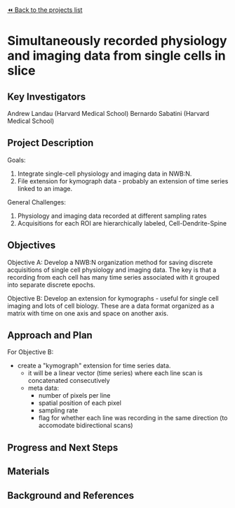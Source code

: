 [:rewind: Back to the projects list](../../README.md#ProjectsList)

# Simultaneously recorded physiology and imaging data from single cells in slice

## Key Investigators
Andrew Landau (Harvard Medical School)
Bernardo Sabatini (Harvard Medical School)

## Project Description
Goals:
  1. Integrate single-cell physiology and imaging data in NWB:N.
  2. File extension for kymograph data - probably an extension of time series linked to an image.  

General Challenges: 
  1. Physiology and imaging data recorded at different sampling rates
  2. Acquisitions for each ROI are hierarchically labeled, Cell-Dendrite-Spine

## Objectives

<!-- Briefly describe the objectives of your project. What would you like to achive?-->
Objective A: Develop a NWB:N organization method for saving discrete acquisitions of single cell physiology and imaging data. The key is that a recording from each cell has many time series associated with it grouped into separate discrete epochs. 

Objective B: Develop an extension for kymographs - useful for single cell imaging and lots of cell biology. These are a data format organized as a matrix with time on one axis and space on another axis. 


## Approach and Plan
For Objective B: 
- create a "kymograph" extension for time series data. 
  - it will be a linear vector (time series) where each line scan is concatenated consecutively
  - meta data:
    - number of pixels per line
    - spatial position of each pixel
    - sampling rate
    - flag for whether each line was recording in the same direction (to accomodate bidirectional scans)

## Progress and Next Steps

<!--Populate this section as you are making progress before/during/after the hackathon-->
<!--Describe the progress you have made on the project,e.g., which objectives you have achieved and how.-->
<!--Describe the next steps you are planing to take to complete the project.-->

## Materials

<!--If available add links to the materials relevant to the project, e.g., the code generated for the project or data used-->
<!--If available add pictures and links to videos that demonstrate what has been accomplished.-->
<!--![Description of picture](Example2.jpg)-->

## Background and References

<!--Use this space for information that may help people better understand your project, like links to papers, source code, or data ,e.g:-->
<!-- - Source code: https://github.com/YourUser/YourRepository -->
<!-- - Documentation: https://link.to.docs -->
<!-- - Test data: https://link.to.test.data -->
